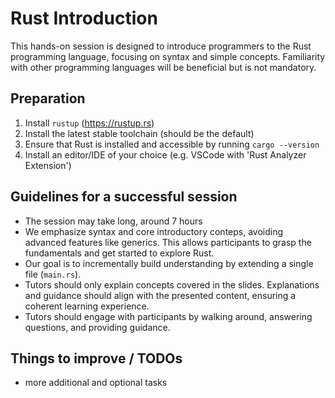 # Rust Introduction

This hands-on session is designed to introduce programmers to the Rust programming language, focusing on syntax and simple concepts.
Familiarity with other programming languages will be beneficial but is not mandatory.

## Preparation

1. Install `rustup` (<https://rustup.rs>)
2. Install the latest stable toolchain (should be the default)
3. Ensure that Rust is installed and accessible by running `cargo --version`
4. Install an editor/IDE of your choice (e.g. VSCode with 'Rust Analyzer Extension')

## Guidelines for a successful session

- The session may take long, around 7 hours
- We emphasize syntax and core introductory conteps, avoiding advanced features like generics. This allows participants to grasp the fundamentals and get started to explore Rust.
- Our goal is to incrementally build understanding by extending a single file (`main.rs`).
- Tutors should only explain concepts covered in the slides. Explanations and guidance should align with the presented content, ensuring a coherent learning experience.
- Tutors should engage with participants by walking around, answering questions, and providing guidance.

## Things to improve / TODOs

- more additional and optional tasks
